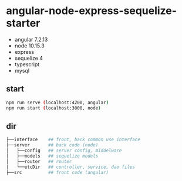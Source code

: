 # angular-node-express-sequelize-starter
+ angular 7.2.13
+ node 10.15.3
+ express
+ sequelize 4
+ typescript
+ mysql

## start
```bash
npm run serve (localhost:4200, angular) 
npm run start (localhost:3000, node)
```

## dir
```bash
├──interface    ## front, back common use interface
├──server       ## back code (node)
│   ├──config   ## server config, middelware
│   ├──models   ## sequelize models
│   ├──router   ## router
│   └──etcDir   ## controller, service, dao files
├──src          ## front code (angular)
```
